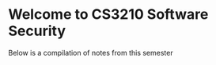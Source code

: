 <html>
<h1> Welcome to CS3210 Software Security </h1>
<bdoy> Below is a compilation of notes from this semester</body>
</html>
